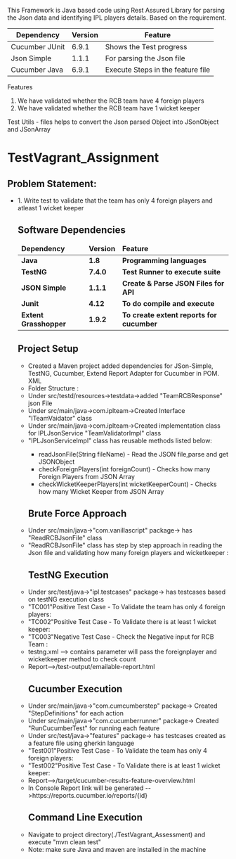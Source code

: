 This Framework is Java based code using Rest Assured Library for parsing the Json data and identifying IPL players details. Based on the requirement.

| Dependency       | Version | Feature                           |
|------------------|---------|-----------------------------------|
| Cucumber JUnit   | 6.9.1   | Shows the Test progress           |
| Json Simple      | 1.1.1   | For parsing the Json file         | 
| Cucumber Java    | 6.9.1   | Execute Steps in the feature file |


Features
1. We have validated whether the RCB team have 4 foreign players
2. We have validated whether the RCB team have 1 wicket keeper


Test Utils - files helps to convert the Json parsed Object into JSonObject and JSonArray

# TestVagrant_Assignment

<h2>Problem Statement:</h2>
<ul>
<li>1. Write test to validate that the team has only 4 foreign players and  atleast 1 wicket keeper</li>

 
## Software Dependencies

<table>
  <thead align="left">
    <tr border: 2 px;>
      <td><b>Dependency</b></td>
      <td><b>Version</b></td>
      <td><b>Feature</b></td>
    </tr>
  </thead>
  <tbody>
    <tr>
      <td><b>Java</b></td>
      <td><b>1.8</b></td>
      <td><b>Programming languages</b></td>
    </tr>
    <tr>
      <td><b>TestNG</b></td>
      <td><b>7.4.0</b></td>
      <td><b>Test Runner to execute suite</b></td>
    </tr>
    <tr>
      <td><b>JSON Simple</b></td>
      <td><b>1.1.1</b></td>
      <td><b>Create & Parse JSON Files for API</b></td>
    </tr>
    <tr>
      <td><b>Junit </b></td>
      <td><b>4.12</b></td>
      <td><b>To do compile and execute</b></td>
    </tr>
      <tr>
      <td><b>Extent Grasshopper</b></td>
      <td><b>1.9.2</b></td>
      <td><b>To create extent reports for cucumber</b></td>
    </tr>
   </tbody>
</table>


<h2>Project Setup </h2>
<ul>
<li>Created a Maven project added dependencies for JSon-Simple, TestNG, Cucumber, Extend Report Adapter for Cucumber in POM. XML</li>
<li>Folder Structure  :</li>
<li>Under src/testd/resources->testdata->added "TeamRCBResponse" json File</li>
<li>Under src/main/java->com.iplteam->Created Interface "ITeamVaidator" class</li>
<li>Under src/main/java->com.iplteam->Created implementation class for IPLJsonService  "TeamValidatorImpl" class</li>
<li>"IPLJsonServiceImpl" class has reusable methods listed below:</li>
	<ul>
	<li>readJsonFile(String fileName)  - Read the JSON file,parse and get JSONObject</li>
	<li>checkForeignPlayers(int foreignCount) - Checks how many Foreign Players from JSON Array</li>
    <li>checkWicketKeeperPlayers(int wicketKeeperCount) - Checks how many Wicket Keeper from JSON Array</li>
	</ul>
	
<h2>Brute Force Approach</h2>
<li>Under src/main/java->"com.vanillascript" package-> has "ReadRCBJsonFile" class </li>
<li>"ReadRCBJsonFile" class has step by step approach in reading the Json file and validating how many foreign players and wicketkeeper :</li>
	
<h2>TestNG Execution</h2>
<li>Under src/test/java->"ipl.testcases" package-> has testcases based on testNG execution class</li>
<li>"TC001"Positive Test Case - To Validate the team has only 4 foreign players:</li>
<li>"TC002"Positive Test Case - To Validate there is at least 1 wicket keeper:</li>
<li>"TC003"Negative Test Case - Check the Negative input for RCB Team :</li>
<li>testng.xml --> contains parameter will  pass the foreignplayer  and wicketkeeper method to check count</li>
<li>Report-->/test-output/emailable-report.html</li>


<h2>Cucumber Execution</h2>
<li>Under src/main/java->"com.cumcumberstep" package-> Created "StepDefinitions" for each action</li>
<li>Under src/main/java->"com.cucumberrunner" package-> Created "RunCucumberTest" for running each feature</li>
<li>Under src/test/java->"features" package-> has testcases created as a feature file using gherkin language</li>

<li>"Test001"Positive Test Case - To Validate the team has only 4 foreign players:</li>
<li>"Test002"Positive Test Case - To Validate there is at least 1 wicket keeper:</li>

<li>Report-->/target/cucumber-results-feature-overview.html</li>
<li>In Console Report link will be generated -->https://reports.cucumber.io/reports/{id}</li>

<h2>Command Line Execution</h2>
<li>Navigate to project directory(./TestVagrant_Assessment) and execute "mvn clean test"</li>
<li>Note: make sure Java and maven are installed in the machine</li>
</ul> 




